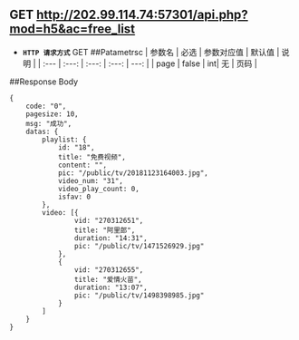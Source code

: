 ## GET http://202.99.114.74:57301/api.php?mod=h5&ac=free_list


- **`HTTP 请求方式`** GET
##Patametrsc
| 参数名 | 必选 | 参数对应值 | 默认值 | 说明 |
| :--- | :---: | :---: | :---: | ---: |
| page | false |  int| 无 | 页码 |


##Response Body
```
{
	code: "0",
	pagesize: 10,
	msg: "成功",
	datas: {
		playlist: {
			id: "18",
			title: "免费视频",
			content: "",
			pic: "/public/tv/20181123164003.jpg",
			video_num: "31",
			video_play_count: 0,
			isfav: 0
		},
		video: [{
				vid: "270312651",
				title: "阿里郎",
				duration: "14:31",
				pic: "/public/tv/1471526929.jpg"
			},
			{
				vid: "270312655",
				title: "爱情火苗",
				duration: "13:07",
				pic: "/public/tv/1498398985.jpg"
			}
		]
	}
}
```